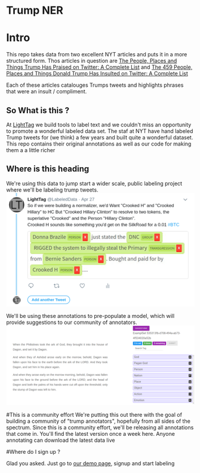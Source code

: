 # Trump NER
# Intro
This repo takes data from two excellent NYT articles and puts it in a more structured form. 
Thos articles in question are [The People, Places and Things Trump Has Praised on Twitter: A Complete List](https://www.nytimes.com/interactive/2018/02/14/upshot/trump-compliments-list.html) and [The 459 People, Places and Things Donald Trump Has Insulted on Twitter: A Complete List](https://www.nytimes.com/interactive/2016/01/28/upshot/donald-trump-twitter-insults.html)

Each of these articles catalouges Trumps tweets and highlights phrases that were an insult / compliment. 

## So What is this ?
At [LightTag](https://lighttag.io) we build tools to label text and we couldn't miss an opportunity to promote a wonderful labeled data set. The staf at NYT have hand labeled Trump tweets for (we think) a few years and built quite a wonderful dataset. This repo contains their original annotations as well as our code for making them a a little richer

## Where is this heading
We're using this data to jump start a wider scale, public labeling project where we'll be labeling trump tweets.
![Tweeting annotations](./Tweet.png "Labeling data")

We'll be using these annotations to pre-populate a model, which will provide suggestions to our community of annotators. 
![Something like this](./suggestions.gif "Something like this")

#This is a community effort
We're putting this out there with the goal of building a community of "trump annotators", hopefully from all sides of the spectrum. 
Since this is a community effort, we'll be releasing all annotations that come in. You'll find the latest version once a week here. 
Anyone annotating can download the latest data live

#Where do I sign up ? 

Glad you asked. Just go to [our demo page](https://demo.lighttag.io), signup and start labeling 

